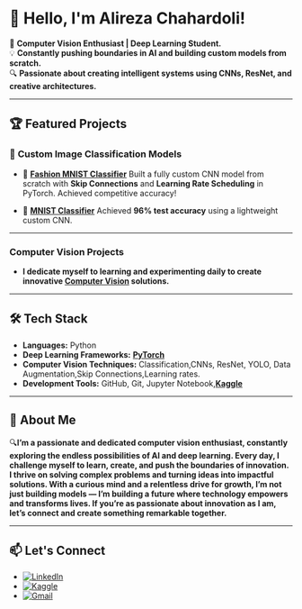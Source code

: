 # 👋 Hello, I'm Alireza Chahardoli!
🚀 **Computer Vision Enthusiast | Deep Learning Student.**  
💡 **Constantly pushing boundaries in AI and building custom models from scratch.**  
🔍 **Passionate about creating intelligent systems using CNNs, ResNet, and creative architectures.**

---

## 🏆 Featured Projects

### 🔧 **Custom Image Classification Models**
- 🧥 [**Fashion MNIST Classifier**](https://github.com/AlirezaChahardoli/Fashion-MNIST-Classification-with-PyTorch) 
   Built a fully custom CNN model from scratch with **Skip Connections** and **Learning Rate Scheduling** in PyTorch. Achieved competitive accuracy!

- 🔢 [**MNIST Classifier**](https://github.com/AlirezaChahardoli/MNIST-Classification-with-PyTorch) 
   Achieved **96% test accuracy** using a lightweight custom CNN.

---

### **Computer Vision Projects**
-  **I dedicate myself to learning and experimenting daily to create innovative **[Computer Vision](https://en.wikipedia.org/wiki/Computer_vision)** solutions.**

---

## 🛠️ Tech Stack
- **Languages:** Python  
- **Deep Learning Frameworks:** **[PyTorch](https://pytorch.org/)**  
- **Computer Vision Techniques:** Classification,CNNs, ResNet, YOLO, Data Augmentation,Skip Connections,Learning rates. 
- **Development Tools:** GitHub, Git, Jupyter Notebook,**[Kaggle](https://www.kaggle.com/alirezachahardoli/code)**  

---

## 💼 About Me
🔍**I’m a passionate and dedicated computer vision enthusiast, constantly exploring the endless possibilities of AI and deep learning. Every day, I challenge myself to learn, create, and push the boundaries of innovation. I thrive on solving complex problems and turning ideas into impactful solutions.
With a curious mind and a relentless drive for growth, I’m not just building models — I’m building a future where technology empowers and transforms lives. If you’re as passionate about innovation as I am, let’s connect and create something remarkable together.** 

---

## 📫 Let's Connect  
- [![LinkedIn](https://img.shields.io/badge/LinkedIn-Connect-blue?logo=linkedin&style=flat-square)](https://www.linkedin.com/in/alireza-chahardoli-783b82163/)
- [![Kaggle](https://img.shields.io/badge/Kaggle-Profile-blue?logo=kaggle&style=flat-square)]([https://www.kaggle.com/your-username](https://www.kaggle.com/alirezachahardoli/code))
- [![Gmail](https://img.shields.io/badge/Gmail-Contact-red?logo=gmail&style=flat-square)](1349a1377@gmail.com)
